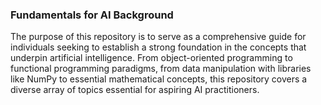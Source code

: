 ### Fundamentals for AI Background


<p style="text-align: justify;">

The purpose of this repository is to serve as a comprehensive guide for individuals seeking to establish a strong foundation in the concepts that underpin artificial
intelligence. 
From object-oriented programming to functional programming paradigms, from data manipulation with libraries like NumPy to essential mathematical concepts, this repository covers a diverse array of topics essential for aspiring AI practitioners.

</p>



